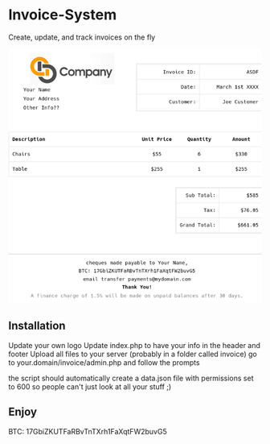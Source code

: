 # Invoice-System
Create, update, and track invoices on the fly

![screenshot](https://github.com/thefirstminute/Invoice-System/blob/4d1c819f74e7069e28fc63858d6f82f5d469bc97/Screenshot.png)

## Installation
Update your own logo
Update index.php to have your info in the header and footer
Upload all files to your server (probably in a folder called invoice)
go to your.domain/invoice/admin.php and follow the prompts

the script should automatically create a data.json file with permissions set to 600 so people can't just look at all your stuff ;)

## Enjoy

BTC: 17GbiZKUTFaRBvTnTXrh1FaXqtFW2buvG5
